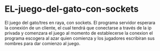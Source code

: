 # EL-juego-del-gato-con-sockets
El juego del gato/tres en raya, con sockets. El programa servidor esperara la conexión de un cliente, el cual tendrá que conectarse a través de la ip privada y comenzara el juego
al momento de establecerse la conexion el programa escogera al azar quien comienza y los jugadores escribiran sus nombres para dar comienzo al juego.

